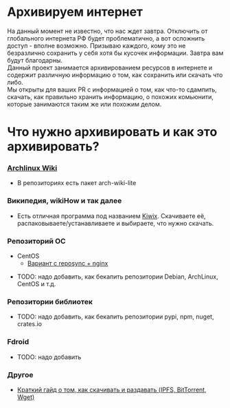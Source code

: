 # Архивируем интернет

На данный момент не известно, что нас ждет завтра. Отключить от глобального интернета РФ будет проблематично, а вот осложнить доступ - вполне возможно. Призываю каждого, кому это не безразлично сохранить у себя хотя бы кусочек информации. Завтра вам будут благодарны.  
Данный проект занимается архивированием ресурсов в интернете и содержит различную информацию о том, как сохранить или скачать что либо.  
Мы открыты для ваших PR с информацией о том, как что-то сдампить, скачать, как правильно хранить информацию, о похожих комьюнити, которые занимаются таким же или похожим делом.

# Что нужно архивировать и как это архивировать?
### [Archlinux Wiki](https://wiki.archlinux.org/)
- В репозиториях есть пакет arch-wiki-lite  

### Википедия, wikiHow и так далее
- Есть отличная программа под названием [Kiwix](https://www.kiwix.org/en/download/). Скачиваете её, распаковываете/устанавливаете и выбираете, что нужно скачать.

### Репозиторий ОС
* CentOS
  - [Вариант с reposync + nginx](https://hamsterden.ru/local-repository-for-yum/)
- TODO: надо добавить, как бекапить репозитории Debian, ArchLinux, CentOS и т.д.

### Репозитории библиотек
- TODO: надо добавить, как бекапить репозитории pypi, npm, nuget, crates.io

### Fdroid
- TODO: надо добавить

### Другое

- [Краткий гайд о том, как скачивать и раздавать (IPFS, BitTorrent, Wget)](guide.md)

